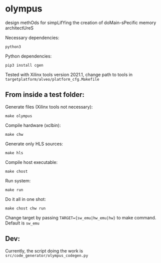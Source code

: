# olympus
design methOds for simpLifYing the creation of doMain-sPecific memory architectUreS

Necessary dependencies:

`python3`

Python dependencies:

`pip3 install cgen`

Tested with Xilinx tools version 2021.1, change path to tools in `targetplatform/alveo/platform_cfg.Makefile`

## From inside a test folder: 

Generate files (Xilinx tools not necessary):

`make olympus`

Compile hardware (xclbin):

`make chw`

Generate only HLS sources:

`make hls`

Compile host executable:

`make chost`

Run system:

`make run`

Do it all in one shot:

`make chost chw run`

Change target by passing `TARGET={sw_emu|hw_emu|hw}` to make command. Default is `sw_emu`


## Dev:

Currently, the script doing the work is `src/code_generator/olympus_codegen.py` 
